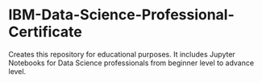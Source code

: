 # IBM-Data-Science-Professional-Certificate
Creates this repository for educational purposes. It includes Jupyter Notebooks for Data Science professionals from beginner level to advance level. 

